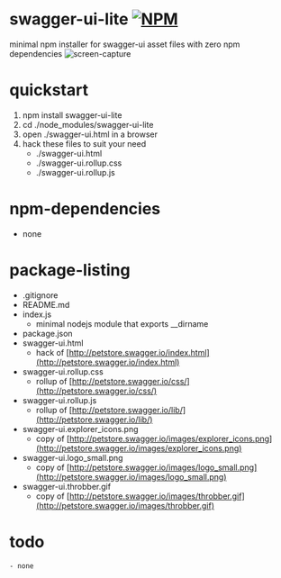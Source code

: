 swagger-ui-lite [![NPM](https://img.shields.io/npm/v/swagger-ui-lite.svg?style=flat-square)](https://www.npmjs.org/package/swagger-ui-lite)
===============
minimal npm installer for swagger-ui asset files with zero npm dependencies
![screen-capture](https://kaizhu256.github.io/node-swagger-ui-lite/screen-capture.png)



# quickstart
1. npm install swagger-ui-lite
2. cd ./node_modules/swagger-ui-lite
3. open ./swagger-ui.html in a browser
4. hack these files to suit your need
    - ./swagger-ui.html
    - ./swagger-ui.rollup.css
    - ./swagger-ui.rollup.js



# npm-dependencies
- none



# package-listing
- .gitignore
- README.md
- index.js
    - minimal nodejs module that exports __dirname
- package.json
- swagger-ui.html
    - hack of [http://petstore.swagger.io/index.html](http://petstore.swagger.io/index.html)
- swagger-ui.rollup.css
    - rollup of [http://petstore.swagger.io/css/](http://petstore.swagger.io/css/)
- swagger-ui.rollup.js
    - rollup of [http://petstore.swagger.io/lib/](http://petstore.swagger.io/lib/)
- swagger-ui.explorer_icons.png
    - copy of [http://petstore.swagger.io/images/explorer_icons.png](http://petstore.swagger.io/images/explorer_icons.png)
- swagger-ui.logo_small.png
    - copy of [http://petstore.swagger.io/images/logo_small.png](http://petstore.swagger.io/images/logo_small.png)
- swagger-ui.throbber.gif
    - copy of [http://petstore.swagger.io/images/throbber.gif](http://petstore.swagger.io/images/throbber.gif)



# todo
    - none
